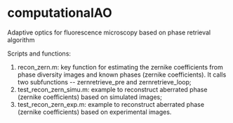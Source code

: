 # computationalAO
Adaptive optics for fluorescence microscopy based on phase retrieval algorithm

Scripts and functions:
1) recon_zern.m: key function for estimating the zernike coefficients from phase diversity images and known phases (zernike coefficients). It calls two subfunctions -- zernretrieve_pre and zernretrieve_loop; 
2) test_recon_zern_simu.m: example to reconstruct aberrated phase (zernike coefficients) based on simulated images; 
2) test_recon_zern_exp.m: example to reconstruct aberrated phase (zernike coefficients) based on experimental images.

